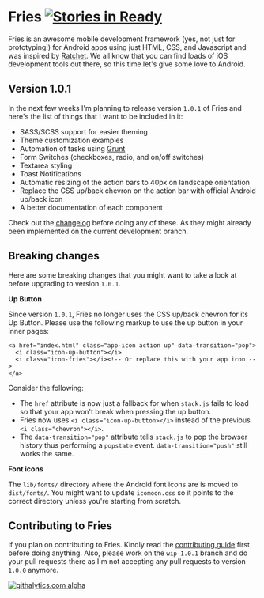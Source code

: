 Fries [![Stories in Ready](http://badge.waffle.io/jaunesarmiento/fries.png)](http://waffle.io/jaunesarmiento/fries)
===

Fries is an awesome mobile development framework (yes, not just for prototyping!) 
for Android apps using just HTML, CSS, and Javascript and was inspired by [Ratchet].
We all know that you can find loads of iOS development tools out there, 
so this time let's give some love to Android.


## Version 1.0.1

In the next few weeks I'm planning to release version `1.0.1` of Fries and here's the list
of things that I want to be included in it:

* SASS/SCSS support for easier theming
* Theme customization examples
* Automation of tasks using [Grunt]
* Form Switches (checkboxes, radio, and on/off switches)
* Textarea styling
* Toast Notifications
* Automatic resizing of the action bars to 40px on landscape orientation
* Replace the CSS up/back chevron on the action bar with official Android up/back icon
* A better documentation of each component

Check out the [changelog] before doing any of these. As they might already been implemented on
the current development branch.


## Breaking changes

Here are some breaking changes that you might want to take a look at before upgrading to version `1.0.1`.

__Up Button__

Since version `1.0.1`, Fries no longer uses the CSS up/back chevron for its Up Button. Please
use the following markup to use the up button in your inner pages:

    <a href="index.html" class="app-icon action up" data-transition="pop">
      <i class="icon-up-button"></i>
      <i class="icon-fries"></i><!-- Or replace this with your app icon -->
    </a>

Consider the following:

* The `href` attribute is now just a fallback for when `stack.js` fails to load so that your app
won't break when pressing the up button.
* Fries now uses `<i class="icon-up-button></i>` instead of the previous `<i class="chevron"></i>`.
* The `data-transition="pop"` attribute tells `stack.js` to pop the browser history thus performing a
`popstate` event. `data-transition="push"` still works the same.


__Font icons__

The `lib/fonts/` directory where the Android font icons are is moved to `dist/fonts/`. You might want
to update `icomoon.css` so it points to the correct directory unless you're starting from scratch.


## Contributing to Fries

If you plan on contributing to Fries. Kindly read the [contributing guide] first before doing anything.
Also, please work on the `wip-1.0.1` branch and do your pull requests there as I'm not accepting any
pull requests to version `1.0.0` anymore.


[Ratchet]: http://maker.github.io/ratchet
[Jaune Sarmiento]: http://jaunesarmiento.me
[demo project]: https://github.com/jaunesarmiento/HelloFries
[changelog]: https://github.com/jaunesarmiento/fries/blob/wip-1.0.1/changelog.txt
[Grunt]: http://gruntjs.com/
[Contributing guide]: https://github.com/jaunesarmiento/fries/wiki/Contributing-to-Fries

[![githalytics.com alpha](https://cruel-carlota.pagodabox.com/5442e4f5cc5951efb12361a41734c6d5 "githalytics.com")](http://githalytics.com/jaunesarmiento/fries)
